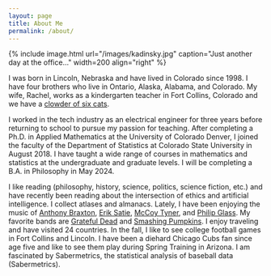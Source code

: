 ```yaml
---
layout: page
title: About Me 
permalink: /about/
---
```


{% include image.html url="/images/kadinsky.jpg" caption="Just another day at the office..." width=200 align="right" %} 

I was born in Lincoln, Nebraska and have lived in Colorado since 1998. I have four brothers who live in Ontario, Alaska, Alabama, and Colorado. My wife, Rachel, works as a kindergarten teacher in Fort Collins, Colorado and we have a <a href="/images/clowder.png">clowder of six cats</a>.

I worked in the tech industry as an electrical engineer for three years before returning to school to pursue my passion for teaching. After completing a Ph.D. in Applied Mathematics at the University of Colorado Denver, I joined the faculty of the Department of Statistics at Colorado State University in August 2018. I have taught a wide range of courses in mathematics and statistics at the undergraduate and graduate levels. I will be completing a B.A. in Philosophy in May 2024. 

I like reading (philosophy, history, science, politics, science fiction, etc.) and have recently been reading about the intersection of ethics and artificial intelligence. I collect atlases and almanacs. Lately, I have been enjoying the music of <a href="https://youtu.be/_0F3Uqmgt-k">Anthony Braxton</a>, <a href="https://www.youtube.com/watch?v=AFWFa83ZzSA">Erik Satie<a/>, <a href="https://www.youtube.com/watch?v=YBv5hJ_WKjE">McCoy Tyner</a>, and <a href="https://www.youtube.com/watch?v=8l9Lr9loHG4">Philip Glass</a>. My favorite bands are <a href="https://www.youtube.com/watch?v=fpKQOvlDr-s">Grateful Dead</a> and <a href="https://youtu.be/2kuWvNv7WV4?t=48">Smashing Pumpkins</a>. I enjoy traveling and have visited 24 countries. In the fall, I like to see college football games in Fort Collins and Lincoln. I have been a diehard Chicago Cubs fan since age five and like to see them play during Spring Training in Arizona. I am fascinated by Sabermetrics, the statistical analysis of baseball data (Sabermetrics).